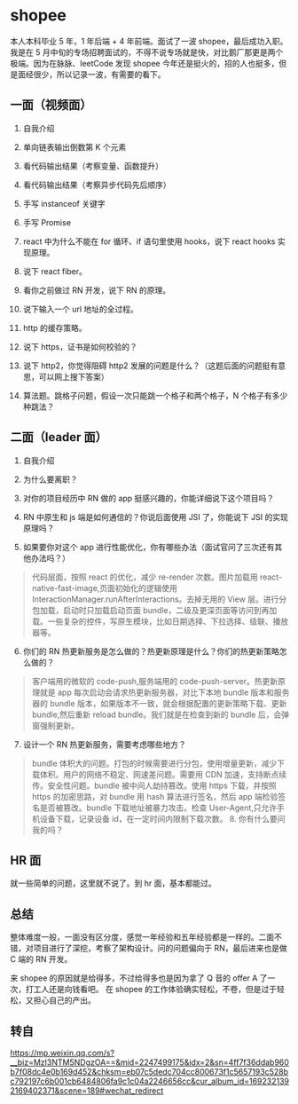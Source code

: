 # shopee

本人本科毕业 5 年，1 年后端 + 4 年前端。面试了一波 shopee，最后成功入职。我是在 5 月中旬的专场招聘面试的，不得不说专场就是快，对比鹅厂那更是两个极端。因为在脉脉、leetCode 发现 shopee 今年还是挺火的，招的人也挺多，但是面经很少，所以记录一波，有需要的看下。

## 一面（视频面）

1. 自我介绍

2. 单向链表输出倒数第 K 个元素

3. 看代码输出结果（考察变量、函数提升）

4. 看代码输出结果（考察异步代码先后顺序）

5. 手写 instanceof 关键字

6. 手写 Promise

7. react 中为什么不能在 for 循环、if 语句里使用 hooks，说下 react hooks 实现原理。

8. 说下 react fiber。

9. 看你之前做过 RN 开发，说下 RN 的原理。

10. 说下输入一个 url 地址的全过程。

11. http 的缓存策略。

12. 说下 https，证书是如何校验的？

13. 说下 http2，你觉得阻碍 http2 发展的问题是什么？（这题后面的问题挺有意思，可以网上搜下答案）

14. 算法题。跳格子问题，假设一次只能跳一个格子和两个格子，N 个格子有多少种跳法？

## 二面（leader 面）

1. 自我介绍

2. 为什么要离职？

3. 对你的项目经历中 RN 做的 app 挺感兴趣的，你能详细说下这个项目吗？

4. RN 中原生和 js 端是如何通信的？你说后面使用 JSI 了，你能说下 JSI 的实现原理吗？

5. 如果要你对这个 app 进行性能优化，你有哪些办法（面试官问了三次还有其他办法吗？）

> 代码层面，按照 react 的优化，减少 re-render 次数。图片加载用 react-native-fast-image,页面初始化的逻辑使用 InteractionManager.runAfterInteractions。去掉无用的 View 层。进行分包加载，启动时只加载启动页面 bundle，二级及更深页面等访问到再加载。一些复杂的控件，写原生模块，比如日期选择、下拉选择、级联、播放器等。 

6. 你们的 RN 热更新服务是怎么做的？热更新原理是什么？你们的热更新策略怎么做的？

> 客户端用的微软的 code-push,服务端用的 code-push-server。热更新原理就是 app 每次启动会请求热更新服务器，对比下本地 bundle 版本和服务器的 bundle 版本，如果版本不一致，就会根据配置的更新策略下载、更新 bundle,然后重新 reload bundle。我们就是在检查到新的 bundle 后，会弹窗强制更新。 

7. 设计一个 RN 热更新服务，需要考虑哪些地方？

> bundle 体积大的问题。打包的时候需要进行分包，使用增量更新，减少下载体积。用户的网络不稳定、网速差问题。需要用 CDN 加速，支持断点续传。安全性问题。bundle 被中间人劫持篡改。使用 https 下载，并按照 https 的加密思路，对 bundle 用 hash 算法进行签名，然后 app 端检验签名是否被篡改。bundle 下载地址被暴力攻击。检查 User-Agent,只允许手机设备下载，记录设备 id，在一定时间内限制下载次数。 8. 你有什么要问我的吗？

## HR 面

就一些简单的问题，这里就不说了。到 hr 面，基本都能过。

## 总结

整体难度一般，一面没有区分度，感觉一年经验和五年经验都是一样的。二面不错，对项目进行了深挖，考察了架构设计。问的问题偏向于 RN，最后进来也是做 C 端的 RN 开发。

来 shopee 的原因就是给得多，不过给得多也是因为拿了 Q 音的 offer A 了一次，打工人还是向钱看吧。
在 shopee 的工作体验确实轻松，不卷，但是过于轻松，又担心自己的产出。

## 转自

<https://mp.weixin.qq.com/s?__biz=MzI3NTM5NDgzOA==&mid=2247499175&idx=2&sn=4ff7f36ddab960b7f08dc4e0b169d452&chksm=eb07c5dedc704cc800673f1c5657193c528bc792197c6b001cb6484806fa9c1c04a2246656cc&cur_album_id=1692321392169402371&scene=189#wechat_redirect>
